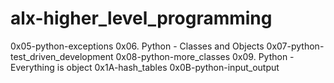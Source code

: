 # alx-higher_level_programming
0x05-python-exceptions
0x06. Python - Classes and Objects
0x07-python-test_driven_development
0x08-python-more_classes
0x09. Python - Everything is object
0x1A-hash_tables
0x0B-python-input_output
